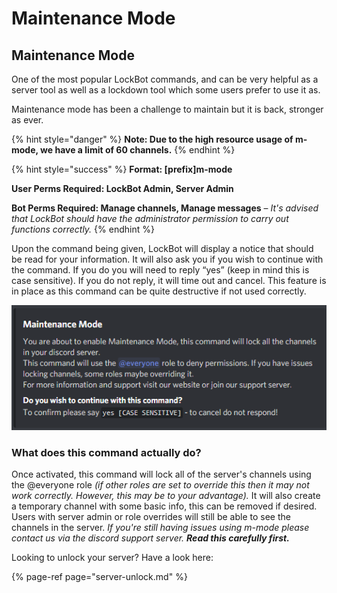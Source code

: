# Maintenance Mode

## Maintenance Mode

One of the most popular LockBot commands, and can be very helpful as a server tool as well as a lockdown tool which some users prefer to use it as.

Maintenance mode has been a challenge to maintain but it is back, stronger as ever.

{% hint style="danger" %}
**Note: Due to the high resource usage of m-mode, we have a limit of 60 channels.**
{% endhint %}

{% hint style="success" %}
**Format: \[prefix\]m-mode**

**User Perms Required: LockBot Admin, Server Admin**

**Bot Perms Required: Manage channels, Manage messages** – _It's advised that LockBot should have the administrator permission to carry out functions correctly._
{% endhint %}

Upon the command being given, LockBot will display a notice that should be read for your information. It will also ask you if you wish to continue with the command. If you do you will need to reply “yes” \(keep in mind this is case sensitive\). If you do not reply, it will time out and cancel. This feature is in place as this command can be quite destructive if not used correctly.

![Confirmation prompt for m-mode](../.gitbook/assets/yvrpr8-1-.png)

### What does this command actually do?

Once activated, this command will lock all of the server's channels using the @everyone role _\(if other roles are set to override this then it may not work correctly. However, this may be to your advantage\)._ It will also create a temporary channel with some basic info, this can be removed if desired. Users with server admin or role overrides will still be able to see the channels in the server. _If you're still having issues using m-mode please contact us via the discord support server. **Read this carefully first.**_

Looking to unlock your server? Have a look here:

{% page-ref page="server-unlock.md" %}



